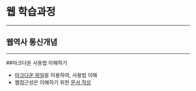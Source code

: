 # 웹 학습과정

---
## 웹역사 통신개념

---
##마크다운 사용법 이해하기

- [마크다운 파일](./a_asset/markdown.md)을 이용하여, 사용법 이해
- 웹접근성은 이해하기 위한 [문서 작성](./a_asset/web_accessibility.md)